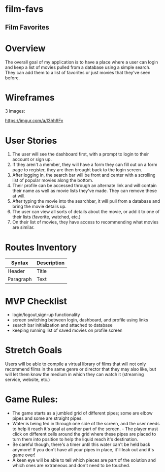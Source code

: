 # film-favs

## Film Favorites

# Overview

The overall goal of my application is to have a place where a user can login and keep a list of
movies pulled from a database using a simple search. They can add them to a list of favorites or
just movies that they've seen before.

# Wireframes

3 images:

https://imgur.com/a/I3hh9Fv

# User Stories

1. The user will see the dashboard first, with a prompt to login to their account or sign up.
2. If they aren't a member, they will have a form they can fill out on a form page to register, they are then brought back to the login screen.
3. After logging in, the search bar will be front and center with a scrolling list of popular movies along the bottom.
4. Their profile can be accessed through an alternate link and will contain their name as well as movie lists they've made. They can remove these at will.
5. After typing the movie into the searchbar, it will pull from a database and bring the movie details up.
6. The user can view all sorts of details about the movie, or add it to one of their lists (favorite, watched, etc.)
7. On their list of movies, they have access to recommending what movies are similar.

# Routes Inventory

| Syntax | Description |
| ----------- | ----------- |
| Header | Title |
| Paragraph | Text |

# MVP Checklist

- login/logout,sign-up functionality
- screen switching between login, dashboard, and profile using links
- search bar initialization and attached to database
- keeping running list of saved movies on profile screen

# Stretch Goals

Users will be able to compile a virtual library of films that will not only recommend films in the same genre or director that they may also like, but will let them know the medium in which they can watch it (streaming service, website, etc.)

# Game Rules:
- The game starts as a jumbled grid of different pipes; some are elbow pipes and some are straight pipes. 
- Water is being fed in through one side of the screen, and the user needs to help it reach it's goal at another part of the screen. - The player must click on different cells around the grid where these pipes are placed to turn them into position to help the liquid   reach it's destination. 
- Be careful though, there's a timer until this water can't be held back anymore! If you don't have all your pipes in place, it'll leak out and it's game over! 
- A keen eye will be able to tell which pieces are part of the solution and which ones are extraneous and don't need to be touched.   
